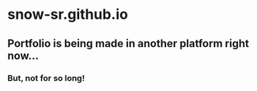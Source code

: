 # snow-sr.github.io

## Portfolio is being made in another platform right now... 
### But, not for so long!
